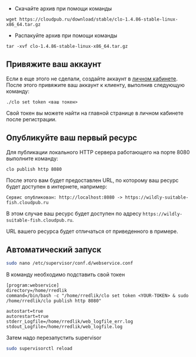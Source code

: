 
- Скачайте архив при помощи команды

```
wget https://cloudpub.ru/download/stable/clo-1.4.86-stable-linux-x86_64.tar.gz
```

- Распакуйте архив при помощи команды

```
tar -xvf clo-1.4.86-stable-linux-x86_64.tar.gz
```

## Привяжите ваш аккаунт

Если в еще этого не сделали, создайте аккаунт в [личном кабинете](https://cloudpub.ru/dashboard). После этого привяжите ваш аккаунт к клиенту, выполнив следующую команду:

```
./clo set token <ваш токен> 
```

Свой токен вы можете найти на главной странице в личном кабинете после регистрации.

## Опубликуйте ваш первый ресурс[​](https://cloudpub.ru/docs/#%D0%BE%D0%BF%D1%83%D0%B1%D0%BB%D0%B8%D0%BA%D1%83%D0%B9%D1%82%D0%B5-%D0%B2%D0%B0%D1%88-%D0%BF%D0%B5%D1%80%D0%B2%D1%8B%D0%B9-%D1%80%D0%B5%D1%81%D1%83%D1%80%D1%81 "Прямая ссылка на Опубликуйте ваш первый ресурс")

Для публикации локального HTTP сервера работающего на порте 8080 выполните команду:

```
clo publish http 8080
```

После этого вам будет предоставлен URL, по которому ваш ресурс будет доступен в интернете, например:

```
Сервис опубликован: http://localhost:8080 -> https://wildly-suitable-fish.cloudpub.ru
```

В этом случае ваш ресурс будет доступен по адресу `https://wildly-suitable-fish.cloudpub.ru`.

URL вашего ресурса будет отличаться от приведенного в примере.

## Автоматический запуск

```bash
sudo nano /etc/supervisor/conf.d/webservice.conf
```

В команду необходимо подставить свой токен
```
[program:webservice]
directory=/home/rredlik
command=/bin/bash -c "/home/rredlik/clo set token <YOUR-TOKEN> & sudo /home/rredlik/clo publish http 8080"

autostart=true
autorestart=true
stderr_Logfile=/home/rredlik/web_logfile_err.log
stdout_Logfile=/home/rredlik/web_logfile.log
```
Затем надо перезапустить supervisor
```bash
sudo supervisorctl reload
```
